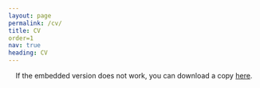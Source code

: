 ```yaml
---
layout: page
permalink: /cv/
title: CV
order=1
nav: true
heading: CV
---
```



<center>
If the embedded version does not work, you can download a copy <a href="/assets/pdf/Schaposnik_CV_2022.pdf" target="_blank">here</a>.
<object data="/assets/pdf/Schaposnik_CV_2022.pdf#view=FitH&pagemode=none" width="100%" height="800px" type="application/pdf">
    <embed src="/assets/pdf/Schaposnik_CV_2022.pdf#view=FitH&pagemode=none" width="100%" height="800px" type="application/pdf" />
</object>
</center>